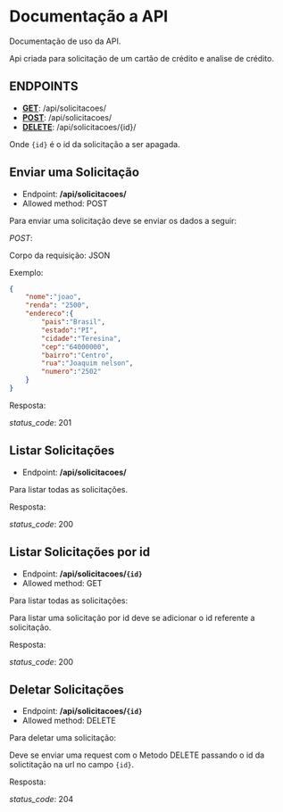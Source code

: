 # Documentação a API

Documentação de uso da API.

Api criada para solicitação de um cartão de crédito e analise de crédito.

## ENDPOINTS

- [**GET**](#listar): /api/solicitacoes/
- [**POST**](#enviar): /api/solicitacoes/
- [**DELETE**](#deletar): /api/solicitacoes/{id}/

Onde `{id}` é o id da solicitação a ser apagada.

## Enviar uma Solicitação

- Endpoint: **/api/solicitacoes/**
- Allowed method: POST

Para enviar uma solicitação deve se enviar os dados a seguir:

*POST*:

Corpo da requisição: JSON

Exemplo:

```JSON
{
	"nome":"joao",
	"renda": "2500",
	"endereco":{
		"pais":"Brasil",
		"estado":"PI",
		"cidade":"Teresina",
		"cep":"64000000",
		"bairro":"Centro",
		"rua":"Joaquim nelson",
		"numero":"2502"
	}
}
```

Resposta:

*status_code*: 201

## Listar Solicitações

- Endpoint: **/api/solicitacoes/**


Para listar todas as solicitações.

Resposta:

*status_code*: 200

## Listar Solicitações por id

- Endpoint: **/api/solicitacoes/`{id}`**
- Allowed method: GET

Para listar todas as solicitações:

Para listar uma solicitação por id deve se adicionar o id referente a solicitação.

Resposta:

*status_code*: 200

## Deletar Solicitações

- Endpoint: **/api/solicitacoes/`{id}`**
- Allowed method: DELETE

Para deletar uma solicitação:

Deve se enviar uma request com o Metodo DELETE passando o id da solictitação na url no campo `{id}`.

Resposta:

*status_code*: 204